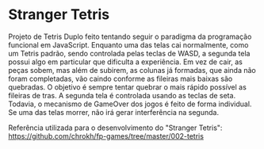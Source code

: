 # Stranger Tetris
Projeto de Tetris Duplo feito tentando seguir o paradigma da programação funcional em JavaScript. Enquanto uma das telas cai normalmente, como um Tetris padrão, sendo controlada pelas teclas de WASD, a segunda tela possui algo em particular que dificulta a experiência. Em vez de cair, as peças sobem, mas além de subirem, as colunas já formadas, que ainda não foram completadas, vão caindo conforme as fileiras mais baixas são quebradas. O objetivo é sempre tentar quebrar o mais rápido possível as fileiras de tras. A segunda tela é controlada usando as teclas de seta. Todavia, o mecanismo de GameOver dos jogos é feito de forma individual. Se uma das telas morrer, não irá gerar interferência na segunda.

Referência utilizada para o desenvolvimento do "Stranger Tetris":
https://github.com/chrokh/fp-games/tree/master/002-tetris
